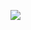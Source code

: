 <a href="https://hits.seeyoufarm.com"><img src="https://hits.seeyoufarm.com/api/count/incr/badge.svg?url=https%3A%2F%2Fotterhud.github.io&count_bg=%2379C83D&title_bg=%23555555&icon=&icon_color=%23E7E7E7&title=Times+used&edge_flat=false"/></a>
